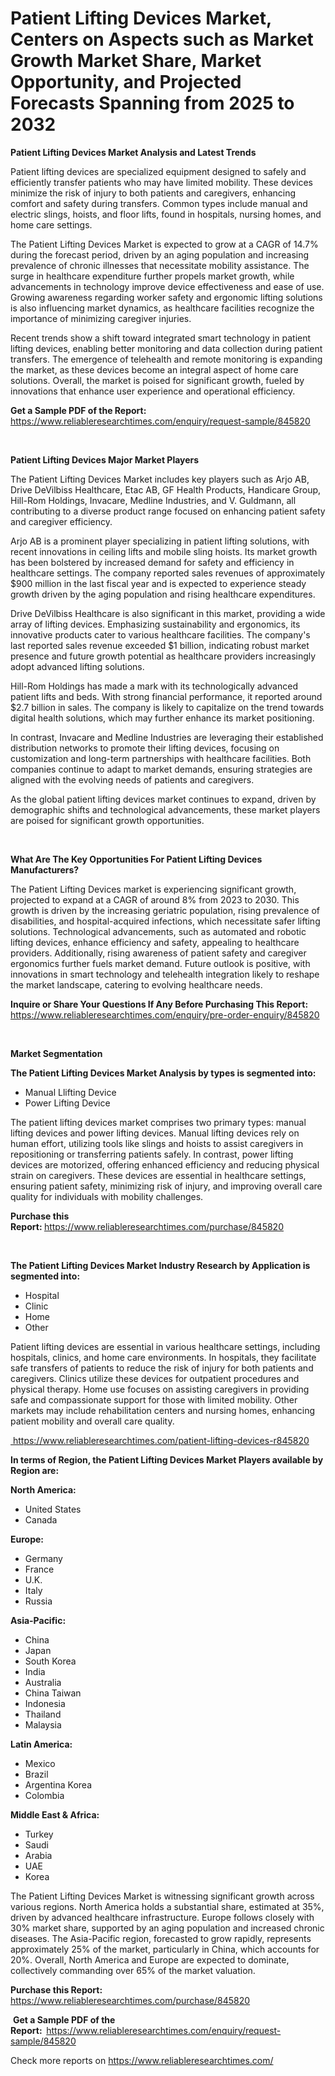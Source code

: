 <p><h1>Patient Lifting Devices Market, Centers on Aspects such as Market Growth Market Share, Market Opportunity, and Projected Forecasts Spanning from 2025 to 2032</h1></p><p><strong>Patient Lifting Devices Market Analysis and Latest Trends</strong></p>
<p><p>Patient lifting devices are specialized equipment designed to safely and efficiently transfer patients who may have limited mobility. These devices minimize the risk of injury to both patients and caregivers, enhancing comfort and safety during transfers. Common types include manual and electric slings, hoists, and floor lifts, found in hospitals, nursing homes, and home care settings.</p><p>The Patient Lifting Devices Market is expected to grow at a CAGR of 14.7% during the forecast period, driven by an aging population and increasing prevalence of chronic illnesses that necessitate mobility assistance. The surge in healthcare expenditure further propels market growth, while advancements in technology improve device effectiveness and ease of use. Growing awareness regarding worker safety and ergonomic lifting solutions is also influencing market dynamics, as healthcare facilities recognize the importance of minimizing caregiver injuries.</p><p>Recent trends show a shift toward integrated smart technology in patient lifting devices, enabling better monitoring and data collection during patient transfers. The emergence of telehealth and remote monitoring is expanding the market, as these devices become an integral aspect of home care solutions. Overall, the market is poised for significant growth, fueled by innovations that enhance user experience and operational efficiency.</p></p>
<p><strong>Get a Sample PDF of the Report:&nbsp;</strong> <a href="https://www.reliableresearchtimes.com/enquiry/request-sample/845820?utm_campaign=2624&utm_medium=2&utm_source=Github&utm_content=ia&utm_term=04032025&utm_id=patient-lifting-devices">https://www.reliableresearchtimes.com/enquiry/request-sample/845820</a></p>
<p>&nbsp;</p>
<p><strong>Patient Lifting Devices Major Market Players</strong></p>
<p><p>The Patient Lifting Devices Market includes key players such as Arjo AB, Drive DeVilbiss Healthcare, Etac AB, GF Health Products, Handicare Group, Hill-Rom Holdings, Invacare, Medline Industries, and V. Guldmann, all contributing to a diverse product range focused on enhancing patient safety and caregiver efficiency.</p><p>Arjo AB is a prominent player specializing in patient lifting solutions, with recent innovations in ceiling lifts and mobile sling hoists. Its market growth has been bolstered by increased demand for safety and efficiency in healthcare settings. The company reported sales revenues of approximately $900 million in the last fiscal year and is expected to experience steady growth driven by the aging population and rising healthcare expenditures.</p><p>Drive DeVilbiss Healthcare is also significant in this market, providing a wide array of lifting devices. Emphasizing sustainability and ergonomics, its innovative products cater to various healthcare facilities. The company's last reported sales revenue exceeded $1 billion, indicating robust market presence and future growth potential as healthcare providers increasingly adopt advanced lifting solutions.</p><p>Hill-Rom Holdings has made a mark with its technologically advanced patient lifts and beds. With strong financial performance, it reported around $2.7 billion in sales. The company is likely to capitalize on the trend towards digital health solutions, which may further enhance its market positioning.</p><p>In contrast, Invacare and Medline Industries are leveraging their established distribution networks to promote their lifting devices, focusing on customization and long-term partnerships with healthcare facilities. Both companies continue to adapt to market demands, ensuring strategies are aligned with the evolving needs of patients and caregivers. </p><p>As the global patient lifting devices market continues to expand, driven by demographic shifts and technological advancements, these market players are poised for significant growth opportunities.</p></p>
<p>&nbsp;</p>
<p><strong>What Are The Key Opportunities For Patient Lifting Devices Manufacturers?</strong></p>
<p><p>The Patient Lifting Devices market is experiencing significant growth, projected to expand at a CAGR of around 8% from 2023 to 2030. This growth is driven by the increasing geriatric population, rising prevalence of disabilities, and hospital-acquired infections, which necessitate safer lifting solutions. Technological advancements, such as automated and robotic lifting devices, enhance efficiency and safety, appealing to healthcare providers. Additionally, rising awareness of patient safety and caregiver ergonomics further fuels market demand. Future outlook is positive, with innovations in smart technology and telehealth integration likely to reshape the market landscape, catering to evolving healthcare needs.</p></p>
<p><strong>Inquire or Share Your Questions If Any Before Purchasing This Report:</strong> <a href="https://www.reliableresearchtimes.com/enquiry/pre-order-enquiry/845820?utm_campaign=2624&utm_medium=2&utm_source=Github&utm_content=ia&utm_term=04032025&utm_id=patient-lifting-devices">https://www.reliableresearchtimes.com/enquiry/pre-order-enquiry/845820</a></p>
<p>&nbsp;</p>
<p><strong>Market Segmentation</strong></p>
<p><strong>The Patient Lifting Devices Market Analysis by types is segmented into:</strong></p>
<p><ul><li>Manual Llifting Device</li><li>Power Lifting Device</li></ul></p>
<p><p>The patient lifting devices market comprises two primary types: manual lifting devices and power lifting devices. Manual lifting devices rely on human effort, utilizing tools like slings and hoists to assist caregivers in repositioning or transferring patients safely. In contrast, power lifting devices are motorized, offering enhanced efficiency and reducing physical strain on caregivers. These devices are essential in healthcare settings, ensuring patient safety, minimizing risk of injury, and improving overall care quality for individuals with mobility challenges.</p></p>
<p><strong>Purchase this Report:&nbsp;</strong><a href="https://www.reliableresearchtimes.com/purchase/845820?utm_campaign=2624&utm_medium=2&utm_source=Github&utm_content=ia&utm_term=04032025&utm_id=patient-lifting-devices">https://www.reliableresearchtimes.com/purchase/845820</a></p>
<p>&nbsp;</p>
<p><strong>The Patient Lifting Devices Market Industry Research by Application is segmented into:</strong></p>
<p><ul><li>Hospital</li><li>Clinic</li><li>Home</li><li>Other</li></ul></p>
<p><p>Patient lifting devices are essential in various healthcare settings, including hospitals, clinics, and home care environments. In hospitals, they facilitate safe transfers of patients to reduce the risk of injury for both patients and caregivers. Clinics utilize these devices for outpatient procedures and physical therapy. Home use focuses on assisting caregivers in providing safe and compassionate support for those with limited mobility. Other markets may include rehabilitation centers and nursing homes, enhancing patient mobility and overall care quality.</p></p>
<p><a href="https://www.reliableresearchtimes.com/patient-lifting-devices-r845820?utm_campaign=2624&utm_medium=2&utm_source=Github&utm_content=ia&utm_term=04032025&utm_id=patient-lifting-devices">&nbsp;https://www.reliableresearchtimes.com/patient-lifting-devices-r845820</a></p>
<p><strong>In terms of Region, the Patient Lifting Devices Market Players available by Region are:</strong></p>
<p>
    <p> <strong> North America: </strong>
        <ul>
            <li>United States</li>
            <li>Canada</li>
        </ul>
        </p> 
    <p> <strong> Europe: </strong>
        <ul>
            <li>Germany</li>
            <li>France</li>
            <li>U.K.</li>
            <li>Italy</li>
            <li>Russia</li>
        </ul>
        </p> 
    <p> <strong> Asia-Pacific: </strong>
        <ul>
            <li>China</li>
            <li>Japan</li>
            <li>South Korea</li>
            <li>India</li>
            <li>Australia</li>
            <li>China Taiwan</li>
            <li>Indonesia</li>
            <li>Thailand</li>
            <li>Malaysia</li>
        </ul>
        </p> 
    <p> <strong> Latin America: </strong>
        <ul>
            <li>Mexico</li>
            <li>Brazil</li>
            <li>Argentina Korea</li>
            <li>Colombia</li>
        </ul>
        </p> 
    <p> <strong> Middle East & Africa: </strong>
        <ul>
            <li>Turkey</li>
            <li>Saudi</li>
            <li>Arabia</li>
            <li>UAE</li>
            <li>Korea</li>
        </ul>
    </p>
    </p>
<p><p>The Patient Lifting Devices Market is witnessing significant growth across various regions. North America holds a substantial share, estimated at 35%, driven by advanced healthcare infrastructure. Europe follows closely with 30% market share, supported by an aging population and increased chronic diseases. The Asia-Pacific region, forecasted to grow rapidly, represents approximately 25% of the market, particularly in China, which accounts for 20%. Overall, North America and Europe are expected to dominate, collectively commanding over 65% of the market valuation.</p></p>
<p><strong>Purchase this Report: </strong><a href="https://www.reliableresearchtimes.com/purchase/845820?utm_campaign=2624&utm_medium=2&utm_source=Github&utm_content=ia&utm_term=04032025&utm_id=patient-lifting-devices">https://www.reliableresearchtimes.com/purchase/845820</a></p>
<p>&nbsp;<strong>Get a Sample PDF of the Report:&nbsp;&nbsp;</strong><a href="https://www.reliableresearchtimes.com/enquiry/request-sample/845820?utm_campaign=2624&utm_medium=2&utm_source=Github&utm_content=ia&utm_term=04032025&utm_id=patient-lifting-devices">https://www.reliableresearchtimes.com/enquiry/request-sample/845820</a></p>
<p><strong></strong></p>
<p>Check more reports on <a href="https://www.reliableresearchtimes.com/?utm_campaign=2624&utm_medium=2&utm_source=Github&utm_content=ia&utm_term=04032025&utm_id=patient-lifting-devices">https://www.reliableresearchtimes.com/</a></p>